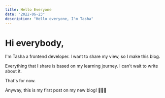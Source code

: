 ```yaml
---
title: Hello Everyone
date: "2022-06-23"
description: "Hello everyone, I'm Tasha"
---
```


# Hi everybody,

I'm Tasha a frontend developer. I want to share my view, so I make this blog. 

Everything that I share is based on my learning journey. I can't wait to write about it.  

That's for now.

Anyway, this is my first post on my new blog! 🎉🎉🎉
